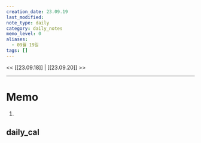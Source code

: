 ```yaml
---
creation_date: 23.09.19
last_modified: 
note_type: daily
category: daily_notes
memo_level: 0
aliases:
  - 09월 19일
tags: []
---
```

<< [[23.09.18]] | [[23.09.20]] >>

---
# Memo
1.  

## daily_cal

